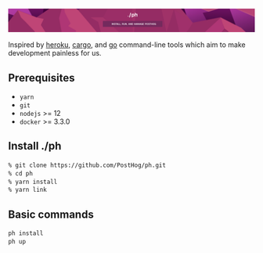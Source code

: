 ![ph](ph.png "ph")

Inspired by [heroku](https://devcenter.heroku.com/articles/heroku-cli), [cargo](https://doc.rust-lang.org/cargo/index.html), and [go](https://golang.org/cmd/go/) command-line tools which aim to make development painless for us.

## Prerequisites

- `yarn`
- `git`
- `nodejs` >= 12
- `docker` >= 3.3.0

## Install ./ph

```sh
% git clone https://github.com/PostHog/ph.git
% cd ph
% yarn install
% yarn link
```

## Basic commands

```sh
ph install
ph up
```